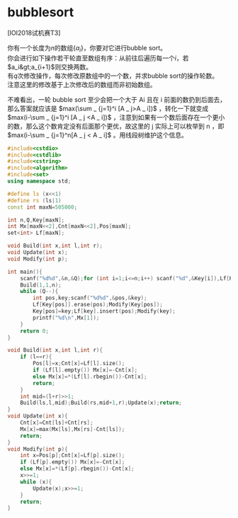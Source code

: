 # bubblesort
[IOI2018试机赛T3]

你有一个长度为$n$的数组$\{a_i\}$，你要对它进行bubble sort。  
你会进行如下操作若干轮直至数组有序：从前往后遍历每一个$i$，若$a_i&gt;a_{i+1}$则交换两数。  
有$q$次修改操作，每次修改原数组中的一个数，并求bubble sort的操作轮数。  
注意这里的修改基于上次修改后的数组而非初始数组。

不难看出，一轮 bubble sort 至少会把一个大于 Ai 且在 i 前面的数扔到后面去，那么答案就应该是 $max(\sum _ {j=1}^i [A _ j>A _ i])$ ，转化一下就变成 $max(i-\sum _ {j=1}^i [A _ j <A _ i])$ ，注意到如果有一个数后面存在一个更小的数，那么这个数肯定没有后面那个更优，故这里的 j 实际上可以枚举到 n ，即 $max(i-\sum _ {j=1}^n[A _ j < A _ i]$ 。用线段树维护这个信息。

```cpp
#include<cstdio>
#include<cstdlib>
#include<cstring>
#include<algorithm>
#include<set>
using namespace std;

#define ls (x<<1)
#define rs (ls|1)
const int maxN=505000;

int n,Q,Key[maxN];
int Mx[maxN<<2],Cnt[maxN<<2],Pos[maxN];
set<int> Lf[maxN];

void Build(int x,int l,int r);
void Update(int x);
void Modify(int p);

int main(){
    scanf("%d%d",&n,&Q);for (int i=1;i<=n;i++) scanf("%d",&Key[i]),Lf[Key[i]].insert(i);
    Build(1,1,n);
    while (Q--){
        int pos,key;scanf("%d%d",&pos,&key);
        Lf[Key[pos]].erase(pos);Modify(Key[pos]);
        Key[pos]=key;Lf[key].insert(pos);Modify(key);
        printf("%d\n",Mx[1]);
    }
    return 0;
}

void Build(int x,int l,int r){
    if (l==r){
        Pos[l]=x;Cnt[x]=Lf[l].size();
        if (Lf[l].empty()) Mx[x]=-Cnt[x];
        else Mx[x]=*(Lf[l].rbegin())-Cnt[x];
        return;
    }
    int mid=(l+r)>>1;
    Build(ls,l,mid);Build(rs,mid+1,r);Update(x);return;
}
void Update(int x){
    Cnt[x]=Cnt[ls]+Cnt[rs];
    Mx[x]=max(Mx[ls],Mx[rs]-Cnt[ls]);
    return;
}
void Modify(int p){
    int x=Pos[p];Cnt[x]=Lf[p].size();
    if (Lf[p].empty()) Mx[x]=-Cnt[x];
    else Mx[x]=*(Lf[p].rbegin())-Cnt[x];
    x>>=1;
    while (x){
        Update(x);x>>=1;
    }
    return;
}
```